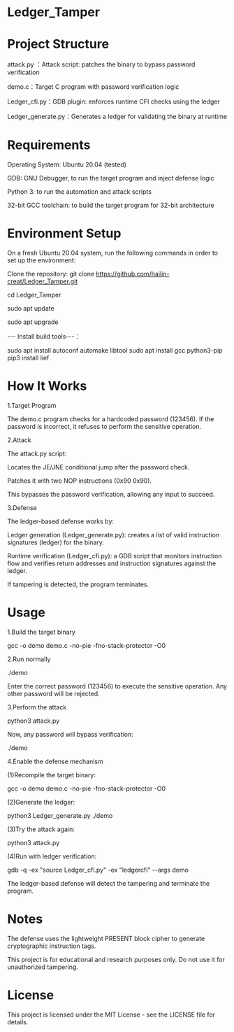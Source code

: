# Ledger_Tamper

# Project Structure
attack.py ：Attack script: patches the binary to bypass password verification

demo.c：Target C program with password verification logic

Ledger_cfi.py：GDB plugin: enforces runtime CFI checks using the ledger

Ledger_generate.py：Generates a ledger for validating the binary at runtime

# Requirements

Operating System: Ubuntu 20.04 (tested)

GDB: GNU Debugger, to run the target program and inject defense logic

Python 3: to run the automation and attack scripts

32-bit GCC toolchain: to build the target program for 32-bit architecture

# Environment Setup
On a fresh Ubuntu 20.04 system, run the following commands in order to set up the environment:

Clone the repository: git clone https://github.com/hailin-creat/Ledger_Tamper.git

cd Ledger_Tamper

sudo apt update

sudo apt upgrade

--- Install build tools---：

sudo apt install autoconf automake libtool
sudo apt install gcc python3-pip
pip3 install lief

# How It Works

1.Target Program

The demo.c program checks for a hardcoded password (123456). If the password is incorrect, it refuses to perform the sensitive operation.

2.Attack

The attack.py script:

Locates the JE/JNE conditional jump after the password check.

Patches it with two NOP instructions (0x90 0x90).

This bypasses the password verification, allowing any input to succeed.

3.Defense

The ledger-based defense works by:

Ledger generation (Ledger_generate.py): creates a list of valid instruction signatures (ledger) for the binary.

Runtime verification (Ledger_cfi.py): a GDB script that monitors instruction flow and verifies return addresses and instruction signatures against the ledger.

If tampering is detected, the program terminates.

# Usage

1.Build the target binary

gcc -o demo demo.c -no-pie -fno-stack-protector -O0

2.Run normally

./demo

Enter the correct password (123456) to execute the sensitive operation.
Any other password will be rejected.

3.Perform the attack

python3 attack.py

Now, any password will bypass verification:

./demo

4.Enable the defense mechanism

(1)Recompile the target binary:

gcc -o demo demo.c -no-pie -fno-stack-protector -O0

(2)Generate the ledger:

python3 Ledger_generate.py ./demo

(3)Try the attack again:

python3 attack.py

(4)Run with ledger verification:

gdb -q -ex "source Ledger_cfi.py" -ex "ledgercfi" --args demo

The ledger-based defense will detect the tampering and terminate the program.

# Notes
The defense uses the lightweight PRESENT block cipher to generate cryptographic instruction tags.

This project is for educational and research purposes only. Do not use it for unauthorized tampering.

# License

This project is licensed under the MIT License - see the LICENSE file for details.
